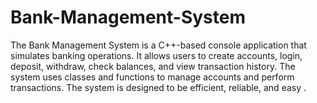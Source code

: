# Bank-Management-System
The Bank Management System is a C++-based console application that simulates banking operations. It allows users to create accounts, login, deposit, withdraw, check balances, and view transaction history. The system uses classes and functions to manage accounts and perform transactions. The system is designed to be efficient, reliable, and easy .

